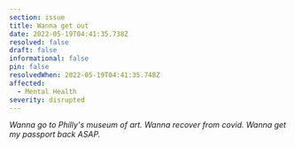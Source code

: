 ```yaml
---
section: issue
title: Wanna get out
date: 2022-05-19T04:41:35.738Z
resolved: false
draft: false
informational: false
pin: false
resolvedWhen: 2022-05-19T04:41:35.748Z
affected:
  - Mental Health
severity: disrupted
---
```

*Wanna go to Philly's museum of art. Wanna recover from covid. Wanna get my passport back ASAP.*